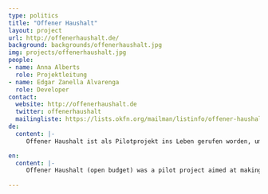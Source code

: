 ```yaml
---
type: politics
title: "Offener Haushalt"
layout: project
url: http://offenerhaushalt.de/
background: backgrounds/offenerhaushalt.jpg
img: projects/offenerhaushalt.jpg
people:
- name: Anna Alberts
  role: Projektleitung
- name: Edgar Zanella Alvarenga
  role: Developer
contact:
  website: http://offenerhaushalt.de
  twitter: offenerhaushalt
  mailingliste: https://lists.okfn.org/mailman/listinfo/offener-haushalt
de:
  content: |-
     Offener Haushalt ist als Pilotprojekt ins Leben gerufen worden, um die Einnahmen- und Ausgabenplanung des Bundes durch Visualisierung der Daten leichter verständlich zu machen. Es war das erste Projekt dieser Art und wir freuen uns, dass das Bundesministerium für Finanzen nun von seiner Seite aus eine eigene Visualisierung des Bundeshaushalts an den Start gebracht hat. Die Ausweitung des Projekts auf weitere Haushalte ist geplant.

en:
  content: |-
     Offener Haushalt (open budget) was a pilot project aimed at making German budget data transparently and openly accessible. It was the first visualisation of its kind that later got support from the German ministry of finance. 
     
---
```


